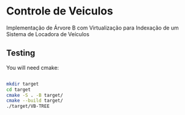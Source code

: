 # Controle de Veiculos 

Implementação de Árvore B com Virtualização para Indexação de um Sistema de Locadora de Veículos

## Testing

You will need cmake:

``` bash

mkdir target
cd target
cmake -S . -B target/
cmake --build target/
./target/VB-TREE

```


